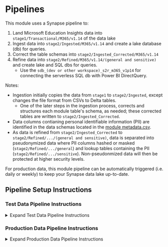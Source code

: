 # Pipelines

This module uses a Synapse pipeline to:
1. Land Microsoft Education Insights data into ```stage1/Transactional/M365/v1.14``` of the data lake
2. Ingest data into ```stage2/Ingested/M365/v1.14``` and create a lake database (db) for queries.
3. Correct the table schemas into ```stage2/Ingested_Corrected/M365/v1.14```
4. Refine data into ```stage2/Refined/M365/v1.14/(general and sensitive)``` and create lake and SQL dbs for queries.
      * Use the ```sdb_(dev or other workspace)_s2r_m365_v1p14``` for connecting the serverless SQL db with Power BI DirectQuery.
    
Notes:
- Ingestion initially copies the data from ```stage1``` to ```stage2/Ingested```, except changes the file format from CSVs to Delta tables.
   * One of the later steps in the ingestion process, corrects and structures each module table's schema, as needed; these corrected tables are written to ```stage2/Ingested_Corrected```.
- Data columns contianing personal identifiable information (PII) are identified in the data schemas located in the [module metadata.csv](https://github.com/microsoft/OpenEduAnalytics/blob/main/modules/module_catalog/Microsoft_Education_Insights/test_data/metadata.csv).
- As data is refined from ```stage2/Ingested_Corrected``` to ```stage2/Refined/.../(general and sensitive)```, data is separated into pseudonymized data where PII columns hashed or masked (```stage2/Refined/.../general```) and lookup tables containing the PII (```stage2/Refined/.../sensitive```). Non-pseudonmized data will then be protected at higher security levels.


For production data, this module pipeline can be automatically triggered (i.e. daily or weekly) to keep your Synapse data lake up-to-date.

## Pipeline Setup Instructions

### Test Data Pipeline Instructions

<details><summary>Expand Test Data Pipeline Instructions</summary>
<p>

1. Complete the installation of the module as outlined here in Step 3 [module setup instructions](https://github.com/microsoft/OpenEduAnalytics/tree/main/modules/module_catalog/Microsoft_Education_Insights#module-setup-instructions)
2. Once successfully installed, open the `1_land_insights_test_data` pipeline (which uses the `land_data_from_url` pipeline to ingest each of the entities in the dataset) and set the pipeline parameters as below -
   * Set the workspace to `dev` for the test data
   * Input either ```k12``` or ```hed``` in the ```run_k12_or_hed_test_data``` pipeline parameter, to run this pipeline successfully.
![](https://github.com/microsoft/OpenEduAnalytics/blob/main/modules/module_catalog/Microsoft_Education_Insights/docs/images/v0.2_pipeline_instructions/module_v0.2_prod_test_pipeline_parameters.png)

3. Explore the pipeline as desired for any additional changes to landing, ingesting, and refining the test data.
   * <strong><em>NOTE:</strong></em> You may have to attach notebook(s) to Spark pools, if not automatically connected following package installation. This is done by opening the notebooks used in the pipeline, and checking that the top header where Azure Synapse notebooks are attached in the "Attach to" field. Otherwise, there will be a notification "Please select a Spark pool to attach before running cell!" Manually attach this notebook to a Spark pool.
![](https://github.com/cstohlmann/OpenEduAnalytics/blob/main/modules/module_catalog/Microsoft_Education_Insights/docs/images/v0.1_pipeline_instructions/insights_module_v0.1_instructions_p2.1.png)

4. Commit/Publish any changes and trigger the pipeline manually.

5. Once the pipeline has been successfully executed, verify that:

   - Data has landed in stage1.
   ![](https://github.com/microsoft/OpenEduAnalytics/blob/main/modules/module_catalog/Microsoft_Education_Insights/docs/images/v0.1_pipeline_instructions/insights_module_v0.1_instructions_p3.png)

   - Data has been ingested to stage2/Ingested.
   ![](https://github.com/microsoft/OpenEduAnalytics/blob/main/modules/module_catalog/Microsoft_Education_Insights/docs/images/v0.1_pipeline_instructions/insights_module_v0.1_instructions_p4.png)

   - Data has been ingested to stage2/Ingested_Corrected.
   ![](https://github.com/cstohlmann/OpenEduAnalytics/blob/main/modules/module_catalog/Microsoft_Education_Insights/docs/images/v0.1_pipeline_instructions/insights_module_v0.1_instructions_p7.png)

   - Data has been refined to stage2/Refined.
      * <em>Note</em>: There is still debugging to refine the following tables into ```stage2/Refined```: PersonDemographicEthnicity, PersonDemographicPersonFlag, PersonDemographicRace, PersonEmailAddress, PersonIdentifier, PersonOrganizationRole, and PersonPhoneNumber.
   ![](https://github.com/microsoft/OpenEduAnalytics/blob/main/modules/module_catalog/Microsoft_Education_Insights/docs/images/v0.1_pipeline_instructions/insights_module_v0.1_instructions_p5.png)

   - SQL database has been created: ```sdb_dev_s2r_m365_v1p14``` (or, if workspace parameter was changed, replace dev with chosen workspace upon trigger).

- **Final note**: The same processing of the test data can be accomplished by following the steps and running the [module example notebook](https://github.com/microsoft/OpenEduAnalytics/blob/main/modules/module_catalog/Microsoft_Education_Insights/notebook/Insights_example.ipynb).
![](https://github.com/microsoft/OpenEduAnalytics/blob/main/modules/module_catalog/Microsoft_Education_Insights/docs/images/v0.1_pipeline_instructions/insights_module_v0.1_instructions_p6.png)

</p>
</details>

### Production Data Pipeline Instructions

<details><summary>Expand Production Data Pipeline Instructions</summary>
<p>

1. Complete the installation of the module as outlined here in Step 3 [module setup instructions](https://github.com/microsoft/OpenEduAnalytics/tree/main/modules/module_catalog/Microsoft_Education_Insights#module-setup-instructions)
2. Review the Microsoft Insights [data feed setup instructions](https://docs.microsoft.com/en-us/schooldatasync/enable-education-data-lake-export).
3. Open the `1_land_insights_prod_data` and edit the pipeline parameters as below. We use the `1_land_insights_prod_data` pipeline, which gets latest run date, and land latest activity and roster data into stage 1 foler.
   - set the workspace to `prod`
   - Set the dataShareName to `insights-<tenant id>`
![](https://github.com/microsoft/OpenEduAnalytics/blob/main/modules/module_catalog/Microsoft_Education_Insights/docs/images/v0.2_pipeline_instructions/module_v0.2_prod_data_pipeline_parameters.png)

4. Commit/Publish any changes and trigger the pipeline manually.

5. Once the pipeline has been successfully executed, verify that:

   - Data has landed in stage1.
   ![](https://github.com/microsoft/OpenEduAnalytics/blob/main/modules/module_catalog/Microsoft_Education_Insights/docs/images/v0.1_pipeline_instructions/insights_module_v0.1_instructions_p3.png)

   - Data has been ingested to stage2/Ingested.
   ![](https://github.com/microsoft/OpenEduAnalytics/blob/main/modules/module_catalog/Microsoft_Education_Insights/docs/images/v0.1_pipeline_instructions/insights_module_v0.1_instructions_p4.png)

   - Data has been ingested to stage2/Ingested_Corrected.
   ![](https://github.com/cstohlmann/OpenEduAnalytics/blob/main/modules/module_catalog/Microsoft_Education_Insights/docs/images/v0.1_pipeline_instructions/insights_module_v0.1_instructions_p7.png)

   - Data has been refined to stage2/Refined.
      * <em>Note</em>: There is still debugging to refine the following tables into ```stage2/Refined```: PersonDemographicEthnicity, PersonDemographicPersonFlag, PersonDemographicRace, PersonEmailAddress, PersonIdentifier, PersonOrganizationRole, and PersonPhoneNumber.
   ![](https://github.com/microsoft/OpenEduAnalytics/blob/main/modules/module_catalog/Microsoft_Education_Insights/docs/images/v0.1_pipeline_instructions/insights_module_v0.1_instructions_p5.png)

   - SQL database has been created: ```sdb_dev_s2r_m365_v1p14``` (or, if workspace parameter was changed, replace dev with chosen workspace upon trigger).

   - **Final note**: The same processing of the data can be accomplished by following the steps and running the [module example notebook](https://github.com/microsoft/OpenEduAnalytics/blob/main/modules/module_catalog/Microsoft_Education_Insights/notebook/Insights_example.ipynb).
   ![](https://github.com/microsoft/OpenEduAnalytics/blob/main/modules/module_catalog/Microsoft_Education_Insights/docs/images/v0.1_pipeline_instructions/insights_module_v0.1_instructions_p6.png)

</p>
</details>
